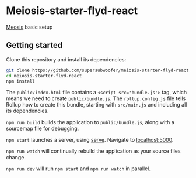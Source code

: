 # Meiosis-starter-flyd-react

[Meosis](https://github.com/foxdonut/meiosis/wiki) basic setup

## Getting started

Clone this repository and install its dependencies:

```bash
git clone https://github.com/supersubwoofer/meiosis-starter-flyd-react.git
cd meiosis-starter-flyd-react
npm install
```

The `public/index.html` file contains a `<script src='bundle.js'>` tag, which means we need to create `public/bundle.js`. The `rollup.config.js` file tells Rollup how to create this bundle, starting with `src/main.js` and including all its dependencies.

`npm run build` builds the application to `public/bundle.js`, along with a sourcemap file for debugging.

`npm start` launches a server, using [serve](https://github.com/zeit/serve). Navigate to [localhost:5000](http://localhost:5000).

`npm run watch` will continually rebuild the application as your source files change.

`npm run dev` will run `npm start` and `npm run watch` in parallel.

